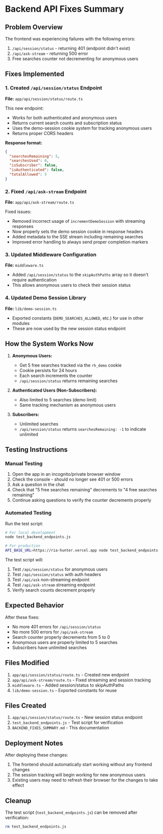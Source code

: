 # Backend API Fixes Summary

## Problem Overview
The frontend was experiencing failures with the following errors:
1. `/api/session/status` - returning 401 (endpoint didn't exist)
2. `/api/ask-stream` - returning 500 error
3. Free searches counter not decrementing for anonymous users

## Fixes Implemented

### 1. Created `/api/session/status` Endpoint
**File:** `app/api/session/status/route.ts`

This new endpoint:
- Works for both authenticated and anonymous users
- Returns current search counts and subscription status
- Uses the demo-session cookie system for tracking anonymous users
- Returns proper CORS headers

**Response format:**
```json
{
  "searchesRemaining": 5,
  "searchesUsed": 0,
  "isSubscriber": false,
  "isAuthenticated": false,
  "totalAllowed": 5
}
```

### 2. Fixed `/api/ask-stream` Endpoint
**File:** `app/api/ask-stream/route.ts`

Fixed issues:
- Removed incorrect usage of `incrementDemoSession` with streaming responses
- Now properly sets the demo session cookie in response headers
- Added metadata to the SSE stream including remaining searches
- Improved error handling to always send proper completion markers

### 3. Updated Middleware Configuration
**File:** `middleware.ts`

- Added `/api/session/status` to the `skipAuthPaths` array so it doesn't require authentication
- This allows anonymous users to check their session status

### 4. Updated Demo Session Library
**File:** `lib/demo-session.ts`

- Exported constants (`DEMO_SEARCHES_ALLOWED`, etc.) for use in other modules
- These are now used by the new session status endpoint

## How the System Works Now

1. **Anonymous Users:**
   - Get 5 free searches tracked via the `rh_demo` cookie
   - Cookie persists for 24 hours
   - Each search increments the counter
   - `/api/session/status` returns remaining searches

2. **Authenticated Users (Non-Subscribers):**
   - Also limited to 5 searches (demo limit)
   - Same tracking mechanism as anonymous users

3. **Subscribers:**
   - Unlimited searches
   - `/api/session/status` returns `searchesRemaining: -1` to indicate unlimited

## Testing Instructions

### Manual Testing
1. Open the app in an incognito/private browser window
2. Check the console - should no longer see 401 or 500 errors
3. Ask a question in the chat
4. Check that "5 free searches remaining" decrements to "4 free searches remaining"
5. Continue asking questions to verify the counter decrements properly

### Automated Testing
Run the test script:
```bash
# For local development
node test_backend_endpoints.js

# For production
API_BASE_URL=https://ria-hunter.vercel.app node test_backend_endpoints.js
```

The test script will:
1. Test `/api/session/status` for anonymous users
2. Test `/api/session/status` with auth headers
3. Test `/api/ask` non-streaming endpoint
4. Test `/api/ask-stream` streaming endpoint
5. Verify search counts decrement properly

## Expected Behavior

After these fixes:
- No more 401 errors for `/api/session/status`
- No more 500 errors for `/api/ask-stream`
- Search counter properly decrements from 5 to 0
- Anonymous users are properly limited to 5 searches
- Subscribers have unlimited searches

## Files Modified
1. `app/api/session/status/route.ts` - Created new endpoint
2. `app/api/ask-stream/route.ts` - Fixed streaming and session tracking
3. `middleware.ts` - Added session/status to skipAuthPaths
4. `lib/demo-session.ts` - Exported constants for reuse

## Files Created
1. `app/api/session/status/route.ts` - New session status endpoint
2. `test_backend_endpoints.js` - Test script for verification
3. `BACKEND_FIXES_SUMMARY.md` - This documentation

## Deployment Notes

After deploying these changes:
1. The frontend should automatically start working without any frontend changes
2. The session tracking will begin working for new anonymous users
3. Existing users may need to refresh their browser for the changes to take effect

## Cleanup

The test script (`test_backend_endpoints.js`) can be removed after verification:
```bash
rm test_backend_endpoints.js
```
